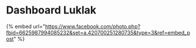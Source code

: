 # Dashboard Luklak

{% embed url="https://www.facebook.com/photo.php?fbid=6625987994085232&set=a.420700251280735&type=3&ref=embed_post" %}
